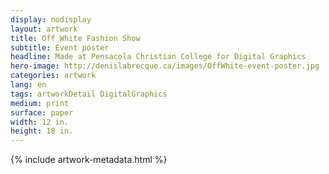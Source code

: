 ```yaml
---
display: nodisplay
layout: artwork
title: Off White Fashion Show
subtitle: Event poster
headline: Made at Pensacola Christian College for Digital Graphics
hero-image: http://denislabrecque.ca/images/OffWhite-event-poster.jpg
categories: artwork
lang: en
tags: artworkDetail DigitalGraphics
medium: print
surface: paper
width: 12 in.
height: 18 in.
---
```

{% include artwork-metadata.html %}
